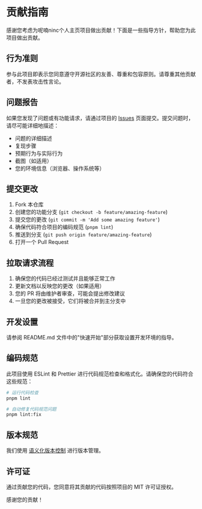 # 贡献指南

感谢您考虑为呢喃ninc个人主页项目做出贡献！下面是一些指导方针，帮助您为此项目做出贡献。

## 行为准则

参与此项目即表示您同意遵守开源社区的友善、尊重和包容原则。请尊重其他贡献者，不发表攻击性言论。

## 问题报告

如果您发现了问题或有功能请求，请通过项目的 [Issues](https://github.com/zhChuXiao/ninc-homepage/issues) 页面提交。提交问题时，请尽可能详细地描述：

- 问题的详细描述
- 复现步骤
- 预期行为与实际行为
- 截图（如适用）
- 您的环境信息（浏览器、操作系统等）

## 提交更改

1. Fork 本仓库
2. 创建您的功能分支 (`git checkout -b feature/amazing-feature`)
3. 提交您的更改 (`git commit -m 'Add some amazing feature'`)
4. 确保代码符合项目的编码规范 (`pnpm lint`)
5. 推送到分支 (`git push origin feature/amazing-feature`)
6. 打开一个 Pull Request

## 拉取请求流程

1. 确保您的代码已经过测试并且能够正常工作
2. 更新文档以反映您的更改（如果适用）
3. 您的 PR 将由维护者审查，可能会提出修改建议
4. 一旦您的更改被接受，它们将被合并到主分支中

## 开发设置

请参阅 README.md 文件中的"快速开始"部分获取设置开发环境的指导。

## 编码规范

此项目使用 ESLint 和 Prettier 进行代码规范检查和格式化。请确保您的代码符合这些规范：

```bash
# 运行代码检查
pnpm lint

# 自动修复代码规范问题
pnpm lint:fix
```

## 版本规范

我们使用 [语义化版本控制](https://semver.org/lang/zh-CN/) 进行版本管理。

## 许可证

通过贡献您的代码，您同意将其贡献的代码按照项目的 MIT 许可证授权。

感谢您的贡献！
